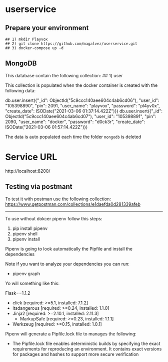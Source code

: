 # userservice

## Prepare your environment

    ## 1) mkdir Playvox
    ## 2) git clone https://github.com/magalvez/userservice.git
    ## 3) docker-compose up -d

## MongoDB
This database contain the following collection:
    ## 1) user
    
This collection is populated when the docker container is created with the following data:

db.user.insert({"_id": ObjectId("5c9ccc140aee604c4ab6cd06"), "user_id": "105398890", "pin": 2091, "user_name": "playvox", "password": "pl4yv0x", "create_date": ISODate("2021-03-06 01:37:14.422Z")})
db.user.insert({"_id": ObjectId("5c9ccc140aee604c4ab6cd07"), "user_id": "105398891", "pin": 2090, "user_name": "docker", "password": "d0ck3r", "create_date": ISODate("2021-03-06 01:57:14.422Z")})

The data is auto populated each time the folder `mongodb` is deleted

# Service URL
http://localhost:8200/

## Testing via postmant
To test it with postman use the following collection:
https://www.getpostman.com/collections/e1daefda0d281339afeb

---------------------------------------------

To use without dokcer pipenv follow this steps:

1) pip install pipenv
2) pipenv shell
3) pipenv install

Pipenv is going to look automatically the Pipfile and install the dependencies

Note if you want to analyze your dependencies you can run:
 * pipenv graph

Yo will something like this:
 
 Flask==1.1.2
  - click [required: >=5.1, installed: 7.1.2]
  - itsdangerous [required: >=0.24, installed: 1.1.0]
  - Jinja2 [required: >=2.10.1, installed: 2.11.3]
    - MarkupSafe [required: >=0.23, installed: 1.1.1]
  - Werkzeug [required: >=0.15, installed: 1.0.1]
  
Pipenv will generate a Pipfile.lock file to manages the following:
  * The Pipfile.lock file enables deterministic builds by specifying the exact 
    requirements for reproducing an environment. It contains exact versions for 
    packages and hashes to support more secure verification